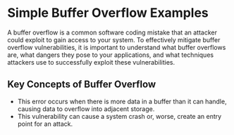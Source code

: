Simple Buffer Overflow Examples
===


A buffer overflow is a common software coding mistake that an attacker could exploit to gain access to your system.
To effectively mitigate buffer overflow vulnerabilities, it is important to understand what buffer overflows are, what dangers they pose to your applications, and what techniques attackers use to successfully exploit these vulnerabilities.

## Key Concepts of Buffer Overflow

* This error occurs when there is more data in a buffer than it can handle, causing data to overflow into adjacent storage.
* This vulnerability can cause a system crash or, worse, create an entry point for an attack.

